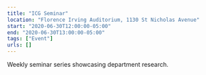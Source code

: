 ```yaml
---
title: "ICG Seminar"
location: "Florence Irving Auditorium, 1130 St Nicholas Avenue"
start: "2020-06-30T12:00:00-05:00"
end: "2020-06-30T13:00:00-05:00"
tags: ["Event"]
urls: []
---
```


Weekly seminar series showcasing department research.

<!-- endexcerpt -->
